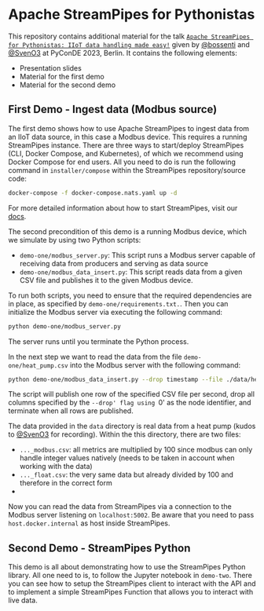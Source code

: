 # Apache StreamPipes for Pythonistas

This repository contains additional material for the talk [`Apache StreamPipes for Pythonistas: IIoT data handling made easy!`](https://pretalx.com/pyconde-pydata-berlin-2023/talk/LXBGZS/) given by [@bossenti](https://www.github.com/bossenti) and [@SvenO3](https://www.github.com/SvenO3) at PyConDE 2023, Berlin.
It contains the following elements:
* Presentation slides
* Material for the first demo
* Material for the second demo

## First Demo - Ingest data (Modbus source)
The first demo shows how to use Apache StreamPipes to ingest data from an IIoT data source, in this case a Modbus device.
This requires a running StreamPipes instance.
There are three ways to start/deploy StreamPipes (CLI, Docker Compose, and Kubernetes), 
of which we recommend using Docker Compose for end users.
All you need to do is run the following command in `installer/compose` within the StreamPipes repository/source code:
```bash
docker-compose -f docker-compose.nats.yaml up -d
```
For more detailed information about how to start StreamPipes, visit our [docs](https://streampipes.apache.org/docs/docs/deploy-docker.html).

The second precondition of this demo is a running Modbus device, which we simulate by using two Python scripts:
* `demo-one/modbus_server.py`: This script runs a Modbus server capable of receiving data from producers and serving as data source
* `demo-one/modbus_data_insert.py`: This script reads data from a given CSV file and publishes it to the given Modbus device.

To run both scripts, you need to ensure that the required dependencies are in place, as specified by `demo-one/requirements.txt.`.
Then you can initialize the Modbus server via executing the following command:
```bash
python demo-one/modbus_server.py
```
The server runs until you terminate the Python process.

In the next step we want to read the data from the file `demo-one/heat_pump.csv` into the Modbus server with the following command:
```bash
python demo-one/modbus_data_insert.py --drop timestamp --file ./data/heat_pump_modbus.csv
```
The script will publish one row of the specified CSV file per second, drop all columns specified by the `--drop' flag using `0' as the node identifier, and terminate when all rows are published.

The data provided in the `data` directory is real data from a heat pump (kudos to [@SvenO3](https://www.github.com/SvenO3) for recording).
Within the this directory, there are two files:
* `..._modbus.csv`: all metrics are multiplied by 100 since modbus can only handle integer values natively (needs to be taken in account when working with the data)
* `..._float.csv`: the very same data but already divided by 100 and therefore in the correct form
* 
Now you can read the data from StreamPipes via a connection to the Modbus server listening on `localhost:5002`.
Be aware that you need to pass `host.docker.internal` as host inside StreamPipes.


## Second Demo - StreamPipes Python
This demo is all about demonstrating how to use the StreamPipes Python library.
All one need to is, to follow the Jupyter notebook in `demo-two`.
There you can see how to setup the StreamPipes client to interact with the API and
to implement a simple StreamPipes Function that allows you to interact with live data.
